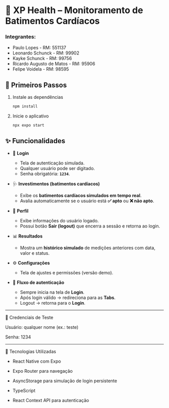 # 💙 XP Health – Monitoramento de Batimentos Cardíacos  

### Integrantes:
- Paulo Lopes - RM: 551137
- Leonardo Schunck - RM: 99902
- Kayke Schunck - RM: 99756
- Ricardo Augusto de Matos - RM: 95906
- Felipe Voidela - RM: 98595


## 🚀 Primeiros Passos  

1. Instale as dependências  

   ```bash
   npm install

2. Inicie o aplicativo

   ```bash
   npx expo start
   ```
## ✨ Funcionalidades  

- 🔐 **Login**  
  - Tela de autenticação simulada.  
  - Qualquer usuário pode ser digitado.  
  - Senha obrigatória: **`1234`**.  

- 🩺 **Investimentos (batimentos cardíacos)**  
  - Exibe os **batimentos cardíacos simulados em tempo real**.  
  - Avalia automaticamente se o usuário está **✅ apto** ou **❌ não apto**.  

- 👤 **Perfil**  
  - Exibe informações do usuário logado.  
  - Possui botão **Sair (logout)** que encerra a sessão e retorna ao login.  

- 📊 **Resultados**  
  - Mostra um **histórico simulado** de medições anteriores com data, valor e status.  

- ⚙️ **Configurações**  
  - Tela de ajustes e permissões (versão demo).  

- 🔄 **Fluxo de autenticação**  
  - Sempre inicia na tela de **Login**.  
  - Após login válido → redireciona para as **Tabs**.  
  - Logout → retorna para o **Login**.  

---

🔑 Credenciais de Teste

Usuário: qualquer nome (ex.: teste)

Senha: 1234

---
🚀 Tecnologias Utilizadas

- React Native com Expo

- Expo Router para navegação

- AsyncStorage para simulação de login persistente

- TypeScript

- React Context API para autenticação
